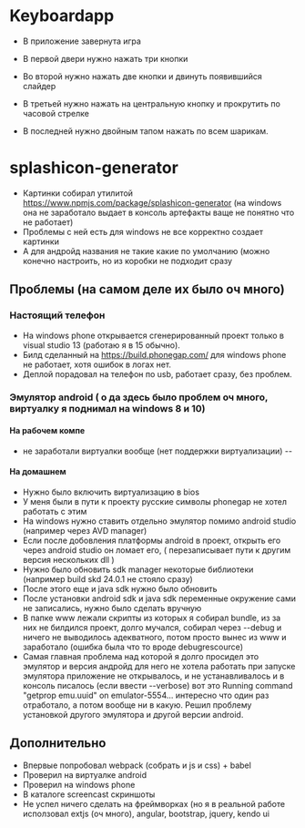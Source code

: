 # Keyboardapp

- В приложение завернута игра

- В первой двери нужно нажать три кнопки
- Во второй нужно нажать две кнопки и двинуть появившийся слайдер
- В третьей нужно нажать на центральную кнопку и прокрутить по часовой стрелке
- В последней нужно двойным тапом нажать по всем шарикам.

# splashicon-generator
- Картинки собирал утилитой https://www.npmjs.com/package/splashicon-generator
(на windows она не заработало выдает в консоль артефакты ваще не понятно что не работает)
- Проблемы с ней есть для windows не все корректно создает картинки
- А для андройд названия не такие какие по умолчанию (можно конечно настроить, но из коробки не подходит сразу

## Проблемы (на самом деле их было оч много)

### Настоящий телефон

- На windows phone открывается сгенерированный проект только в visual studio 13 (работаю я в 15 обычно).
- Билд сделанный на https://build.phonegap.com/ для windows phone не работает, хотя ошибок в логах нет.
- Деплой порадовал на телефон по usb, работает сразу, без проблем.

### Эмулятор android ( о да здесь было проблем оч много, виртуалку я поднимал на windows 8 и 10)

#### На рабочем компе

-  не заработали виртуалки вообще (нет поддержки виртуализации)
--

#### На домашнем

- Нужно было включить виртуализацию в bios
- У меня были в пути к проекту русские символы phonegap не хотел работать с этим
- На windows нужно ставить отдельно эмулятор помимо android studio (например через AVD manager)
- Если после добовления платформы android в проект, открыть его через android studio он ломает его,
( перезаписывает пути к другим версия нескольких dll )
- Нужно было обновить sdk manager некоторые библиотеки (например build skd 24.0.1 не стояло сразу)
- После этого еще и java sdk нужно было обновить
- После установки android sdk и java sdk переменные окружение сами не записались, нужно было сделать вручную
- В папке www лежали скрипты из которых я собирал bundle, из за них не билдился проект, долго мучался, собирал через --debug
и ничего не выводилось адекватного, потом просто вынес из www и заработало (ошибка была что то вроде debugrescource)
- Самая главная проблема над которой я долго просидел это эмулятор и версия андройд для него не хотела работать
при запуске эмулятора приложение не открывалось, и не устанавливалось и в консоль писалось (если ввести --verbose) вот это
Running command "getprop emu.uuid" on emulator-5554...
интересно что один раз отработало, а потом вообще ни в какую.
Решил проблему установкой другого эмулятора и другой версии android.

## Дополнительно

- Впервые попробовал webpack (собрать и js и css) + babel
- Проверил на виртуалке android
- Проверил на windows phone
- В каталоге screencast скриншоты
- Не успел ничего сделать на фреймворках (но я в реальной работе исползовал extjs (оч много), angular, bootstrap, jquery, kendo ui

